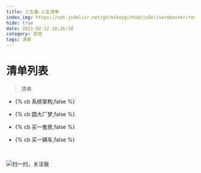 ```yaml
---
title: 人生篇-人生清单
index_img: https://cdn.jsdelivr.net/gh/mikeygithub/jsDeliver@master/resource/img/rsqd.jpg
hide: true
date: 2021-02-12 18:26:18
category: 其他
tags: 清单
---
```


# 清单列表

>清单

- {% cb 系统架构,false %}

- {% cb 圆大厂梦,false %}

- {% cb 买一套房,false %}

- {% cb 买一辆车,false %}
<br/>


![扫一扫，关注我](https://cdn.jsdelivr.net/gh/mikeygithub/jsDeliver@master/resource/img/wechat.jpg)
